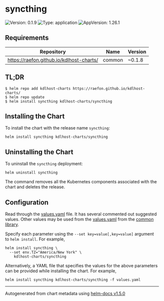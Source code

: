 # syncthing

![Version: 0.1.9](https://img.shields.io/badge/Version-0.1.8-informational?style=flat-square) ![Type: application](https://img.shields.io/badge/Type-application-informational?style=flat-square) ![AppVersion: 1.26.1](https://img.shields.io/badge/AppVersion-1.14.0-informational?style=flat-square)

## Requirements

| Repository | Name | Version |
|------------|------|---------|
| https://raefon.github.io/kdlhost-charts/ | common | ~0.1.8 |

## TL;DR
```console
$ helm repo add kdlhost-charts https://raefon.github.io/kdlhost-charts/
$ helm repo update
$ helm install syncthing kdlhost-charts/syncthing
```

## Installing the Chart
To install the chart with the release name `syncthing`:
```console
helm install syncthing kdlhost-charts/syncthing
```

## Uninstalling the Chart
To uninstall the `syncthing` deployment:
```console
helm uninstall syncthing
```
The command removes all the Kubernetes components associated with the chart and deletes the release.

## Configuration

Read through the [values.yaml](./values.yaml) file. It has several commented out suggested values.
Other values may be used from the [values.yaml](../common/values.yaml) from the [common library](../common).

Specify each parameter using the `--set key=value[,key=value]` argument to `helm install`. For example,
```console
helm install syncthing \
  --set env.TZ="America/New York" \
    kdlhost-charts/syncthing
```

Alternatively, a YAML file that specifies the values for the above parameters can be provided while installing the chart.
For example,
```console
helm install syncthing kdlhost-charts/syncthing -f values.yaml
```

----------------------------------------------
Autogenerated from chart metadata using [helm-docs v1.5.0](https://github.com/norwoodj/helm-docs/releases/v1.5.0)
